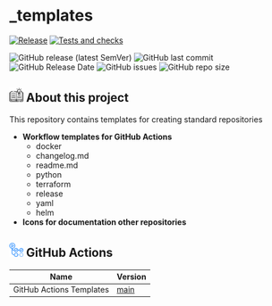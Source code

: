 # _templates
[![Release](https://github.com/obervinov/_templates/actions/workflows/.release.yaml/badge.svg)](https://github.com/obervinov/_templates/actions/workflows/.release.yaml)
[![Tests and checks](https://github.com/obervinov/_templates/actions/workflows/.lint.yaml/badge.svg)](https://github.com/obervinov/_templates/actions/workflows/.lint.yaml)

![GitHub release (latest SemVer)](https://img.shields.io/github/v/release/obervinov/_templates?style=for-the-badge)
![GitHub last commit](https://img.shields.io/github/last-commit/obervinov/_templates?style=for-the-badge)
![GitHub Release Date](https://img.shields.io/github/release-date/obervinov/_templates?style=for-the-badge)
![GitHub issues](https://img.shields.io/github/issues/obervinov/_templates?style=for-the-badge)
![GitHub repo size](https://img.shields.io/github/repo-size/obervinov/_templates?style=for-the-badge)

## <img src="https://github.com/obervinov/_templates/blob/main/icons/book.png" width="25" title="about"> About this project
This repository contains templates for creating standard repositories
- **Workflow templates for GitHub Actions**
  - docker
  - changelog.md
  - readme.md
  - python
  - terraform
  - release
  - yaml
  - helm
- **Icons for documentation other repositories**

## <img src="https://github.com/obervinov/_templates/blob/v1.0.5/icons/github-actions.png" width="25" title="github-actions"> GitHub Actions
| Name  | Version |
| ------------------------ | ----------- |
| GitHub Actions Templates | [main](https://github.com/obervinov/_templates/tree/main) |